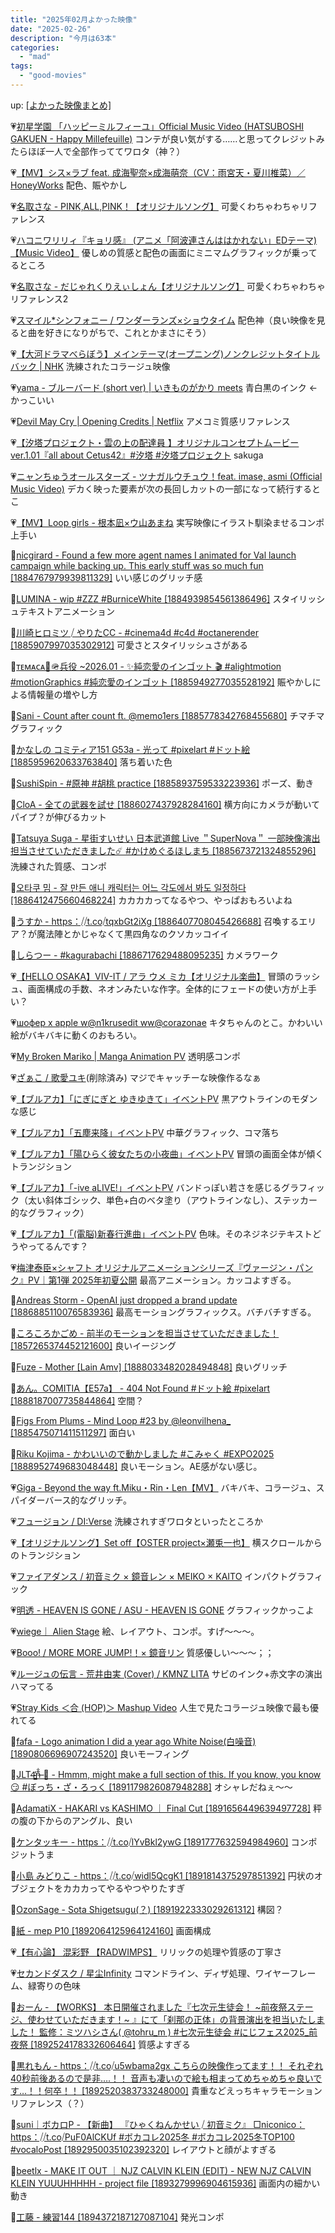 ```yaml
---
title: "2025年02月よかった映像"
date: "2025-02-26"
description: "今月は63本"
categories: 
  - "mad"
tags: 
  - "good-movies"
---
```


<!--more-->

up: [\[よかった映像まとめ\]](/blog/2023-07-21-good-movies)

💗[初星学園 「ハッピーミルフィーユ」Official Music Video (HATSUBOSHI GAKUEN - Happy Millefeuille)](https://youtu.be/AON5aAVG3QU) コンテが良い気がする……と思ってクレジットみたらほぼ一人で全部作っててワロタ（神？）

💗[【MV】シス×ラブ feat. 成海聖奈×成海萌奈（CV：雨宮天・夏川椎菜）／HoneyWorks](https://youtu.be/BfyH4ROtFm0) 配色、賑やかし

💗[名取さな - PINK,ALL,PINK！【オリジナルソング】](https://youtu.be/DHirTqvmpM4) 可愛くわちゃわちゃリファレンス

💗[ハコニワリリィ『キョリ感』 (アニメ「阿波連さんははかれない」EDテーマ) 【Music Video】](https://youtu.be/fuXSoyuXBYM) 優しめの質感と配色の画面にミニマムグラフィックが乗ってるところ

💗[名取さな - だじゃれくりえぃしょん【オリジナルソング】](https://youtu.be/dxSFcPOs0wE) 可愛くわちゃわちゃリファレンス2

💗[スマイル\*シンフォニー / ワンダーランズ×ショウタイム](https://youtu.be/91O6VohptEo) 配色神（良い映像を見ると曲を好きになりがちで、これとかまさにそう）

💗[【大河ドラマべらぼう】メインテーマ(オープニング)ノンクレジットタイトルバック | NHK](https://youtu.be/CQkMDSWltOI) 洗練されたコラージュ映像

💗[yama - ブルーバード (short ver) | いきものがかり meets](https://youtu.be/CgvJpiDsGGA) 青白黒のインク ←かっこいい

💗[Devil May Cry | Opening Credits | Netflix](https://youtu.be/ZtpIDJB79fg) アメコミ質感リファレンス

💗[【汐塔プロジェクト・雲の上の配達員 】オリジナルコンセプトムービーver.1.01『all about Cetus42』#汐塔 #汐塔プロジェクト](https://youtu.be/K_xe0k5alwQ) sakuga

💗[ニャンちゅうオールスターズ - ツナガルウチュウ！feat. imase, asmi (Official Music Video)](https://youtu.be/n2vJETOUWEY) デカく映った要素が次の長回しカットの一部になって続行するとこ

💗[【MV】Loop girls - 根本凪×ウ山あまね](https://youtu.be/h3D9MB5asyI) 実写映像にイラスト馴染ませるコンポ上手い

💙[nicgirard - Found a few more agent names I animated for Val launch campaign while backing up. This early stuff was so much fun \[1884767979939811329\]](https://x.com/i/status/1884768001209106884) いい感じのグリッチ感

💙[LUMINA - wip #ZZZ #BurniceWhite \[1884939854561386496\]](https://x.com/i/status/1884939957455958288) スタイリッシュテキストアニメーション

💙[川崎ヒロミツ ⧸ やりたCC - #cinema4d #c4d #octanerender \[1885907997035302912\]](https://x.com/i/status/1885908068615291065) 可愛さとスタイリッシュさがある

💙[ᴛᴇᴍᴀᴄᴀ💙🪖兵役 ~2026.01 - ✨純恋愛のインゴット 🎬 #alightmotion #motionGraphics #純恋愛のインゴット \[1885949277035528192\]](https://x.com/i/status/1885949379150020631) 賑やかしによる情報量の増やし方

💙[Sani - Count after count ft. @memo1ers \[1885778342768455680\]](https://x.com/i/status/1885778834747748407) チマチマグラフィック

💙[かなしの コミティア151 G53a - 光って #pixelart #ドット絵 \[1885959620633763840\]](https://x.com/i/status/1885959633271201930) 落ち着いた色

💙[SushiSpin - #原神 #胡桃 practice \[1885893759533223936\]](https://x.com/i/status/1885893868408954992) ポーズ、動き

💙[CloA - 全ての武器を試せ \[1886027437928284160\]](https://x.com/i/status/1886027476151022036) 横方向にカメラが動いてパイプ？が伸びるカット

💙[Tatsuya Suga - 星街すいせい 日本武道館 Live ＂SuperNova＂ 一部映像演出担当させていただきました☄️ #かけめぐるほしまち \[1885673721324855296\]](https://x.com/i/status/1885675263146791393) 洗練された質感、コンポ

💙[오타쿠 밈 - 잘 만든 애니 캐릭터는 어느 각도에서 봐도 일정하다 \[1886412475660468224\]](https://x.com/i/status/1886412553863168333) カカカカってなるやつ、やっぱおもろいよね

💙[うすか - https：⧸⧸t.co⧸tqxbGt2iXg \[1886407708045426688\]](https://x.com/i/status/1886407718329819388) 召喚するエリア？が魔法陣とかじゃなくて黒四角なのクソカッコイイ

💙[しらつー - #kagurabachi \[1886717629488095235\]](https://x.com/i/status/1886717681648460224) カメラワーク

💗[【HELLO OSAKA】VIV-IT / アラ ウメ ミカ【オリジナル楽曲】](https://youtu.be/IuXn2jW-2Cc) 冒頭のラッシュ、画面構成の手数、ネオンみたいな作字。全体的にフェードの使い方が上手い？

💗[шофер x apple w@n1krusedit ww@corazonae](https://youtu.be/KeDd8zKjgVM) キタちゃんのとこ。かわいい絵がバキバキに動くのおもろい。

💗[My Broken Mariko | Manga Animation PV](https://youtu.be/PTOVJDZpsRU) 透明感コンポ

💗[ざぁこ / 歌愛ユキ](https://youtu.be/YceTXQncMwk)(削除済み) マジでキャッチーな映像作るなぁ

💗[【ブルアカ】「にぎにぎと ゆきゆきて」イベントPV](https://youtu.be/w0M2hVmMmOs) 黒アウトラインのモダンな感じ

💗[【ブルアカ】「五塵来降」イベントPV](https://youtu.be/lAU3jQjJnp8) 中華グラフィック、コマ落ち

💗[【ブルアカ】「陽ひらく彼女たちの小夜曲」イベントPV](https://youtu.be/ZFQXOioDxsQ) 冒頭の画面全体が傾くトランジション

💗[【ブルアカ】「-ive aLIVE!」イベントPV](https://youtu.be/wTXC959oGuE) バンドっぽい若さを感じるグラフィック（太い斜体ゴシック、単色+白のベタ塗り（アウトラインなし）、ステッカー的なグラフィック）

💗[【ブルアカ】「(電脳)新春行進曲」イベントPV](https://youtu.be/Nes2XAiwMEA) 色味。そのネジネジテキストどうやってるんです？

💗[梅津泰臣×シャフト オリジナルアニメーションシリーズ『ヴァージン・パンク』PV｜第1弾 2025年初夏公開](https://youtu.be/sXS_K_H5q9s) 最高アニメーション。カッコよすぎる。

💙[Andreas Storm - OpenAI just dropped a brand update \[1886885110076583936\]](https://x.com/i/status/1886885356798402951) 最高モーショングラフィックス。バチバチすぎる。

💙[ころころかごめ - 前半のモーションを担当させていただきました！ \[1857265374452121600\]](https://x.com/i/status/1857265459806261748) 良いイージング

💙[Fuze - Mother \[Lain Amv\] \[1888033482028494848\]](https://x.com/i/status/1888033865505308922) 良いグリッチ

💙[あん。COMITIA【E57a】 - 404 Not Found #ドット絵 #pixelart \[1888187007735844864\]](https://x.com/i/status/1888187042036895781) 空間？

💙[Figs From Plums - Mind Loop #23 by @leonvilhena\_ \[1885475071411511297\]](https://x.com/i/status/1888303786349015399) 面白い

💙[Riku Kojima - かわいいので動かしました #こみゃく #EXPO2025 \[1888952749683048448\]](https://x.com/i/status/1888953084090675704) 良いモーション。AE感がない感じ。

💗[Giga - Beyond the way ft.Miku・Rin・Len【MV】](https://youtu.be/SJcgOWsDwi4) バキバキ、コラージュ、スパイダーバース的なグリッチ。

💗[フュージョン / DI:Verse](https://youtu.be/XVEkMhzHLTQ) 洗練されすぎワロタといったところか

💗[【オリジナルソング】Set off【OSTER project×瀬兎一也】](https://youtu.be/eeaQvd1xwi8) 横スクロールからのトランジション

💗[ファイアダンス / 初音ミク × 鏡音レン × MEIKO × KAITO](https://youtu.be/9hveQ4bsqzs) インパクトグラフィック

💗[明透 - HEAVEN IS GONE / ASU - HEAVEN IS GONE](https://youtu.be/TpldddQUJiY) グラフィックかっこよ

💗[wiege｜ Alien Stage](https://youtu.be/rrngM9DmDfk) 絵、レイアウト、コンポ。すげ〜〜〜。

💗[Booo! / MORE MORE JUMP!！× 鏡音リン](https://youtu.be/S9wXcIOHLyk) 質感優しい〜〜〜；；

💗[ルージュの伝言 - 荒井由実 (Cover) / KMNZ LITA](https://youtu.be/ir64M0THn0c) サビのインク+赤文字の演出ハマってる

💗[Stray Kids ＜合 (HOP)＞ Mashup Video](https://youtu.be/O4eDI25JT3s) 人生で見たコラージュ映像で最も優れてる

💙[fafa - Logo animation I did a year ago White Noise(白噪音) \[1890806696907243520\]](https://x.com/i/status/1890807029591138564) 良いモーフィング

💙[JLT4̴͇̓n̶͊̐ 🥐 - Hmmm, might make a full section of this. If you know, you know 😏 #ぼっち・ざ・ろっく \[1891179826087948288\]](https://x.com/i/status/1891180011677167622) オシャレだねぇ〜〜

💙[AdamatiX - HAKARI vs KASHIMO ｜ Final Cut \[1891656449639497728\]](https://x.com/i/status/1891663094100656468) 秤の腹の下からのアングル、良い

💙[ケンタッキー - https：⧸⧸t.co⧸lYvBkl2ywG \[1891777632594984960\]](https://x.com/i/status/1891777870093017213) コンポジットうま

💙[小島 みどりこ - https：⧸⧸t.co⧸widl5QcgK1 \[1891814375297851392\]](https://x.com/i/status/1891814431299949040) 円状のオブジェクトをカカカってやるやつやりたすぎ

💙[OzonSage - Sota Shigetsugu(？) \[1891922333029261312\]](https://x.com/i/status/1891922458191552862) 構図？

💙[紙 - mep P10 \[1892064125964124160\]](https://x.com/i/status/1892064611496554527) 画面構成

💗[【有心論】 混彩野 【RADWIMPS】](https://youtu.be/MnMzapbb0v0) リリックの処理や質感の丁寧さ

💗[セカンドダスク / 星尘Infinity](https://youtu.be/cSul788bLwA) コマンドライン、ディザ処理、ワイヤーフレーム、緑寄りの色味

💙[おーん - 【WORKS】 本日開催されました『七次元生徒会！ ~前夜祭ステージ、使わせていただきます！~ 』にて「刹那の正体」の背景演出を担当いたしました！ 監修：ミツハシさん( @tohru\_m ) #七次元生徒会 #にじフェス2025\_前夜祭 \[1892524178332606464\]](https://x.com/i/status/1892524214541803795) 質感よすぎる

💙[黒れもん - https：⧸⧸t.co⧸u5wbama2gx こちらの映像作ってます！！ それぞれ40秒前後あるので是非&hellip;.！！ 音声も凄いので絵も相まってめちゃめちゃ良いです&hellip;！！何卒！！ \[1892520383733248000\]](https://x.com/i/status/1892521379704287479) 貴重などえっちキャラモーションリファレンス（？）

💙[suni｜ボカロP - 【新曲】 『ひゃくねんかせい ⧸ 初音ミク』 □niconico：https：⧸⧸t.co⧸PuF0AlCKUf #ボカコレ2025冬 #ボカコレ2025冬TOP100 #vocaloPost \[1892950035102392320\]](https://x.com/i/status/1892952710737256852) レイアウトと顔がよすぎる

💙[beetlx - MAKE IT OUT ｜ NJZ CALVIN KLEIN (EDIT) - NEW NJZ CALVIN KLEIN YUUUHHHHH - project file \[1893279996904615936\]](https://x.com/i/status/1893310527381872703) 画面内の細かい動き

💙[工藤 - 練習144 \[1894372187127087104\]](https://x.com/i/status/1894372208723857630) 発光コンポ
